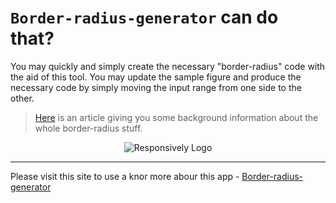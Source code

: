 # `Border-radius-generator` can do that?

You may quickly and simply create the necessary "border-radius" code with the aid of this tool. You may update the sample figure and produce the necessary code by simply moving the input range from one side to the other.

> [Here](https://developer.mozilla.org/en-US/docs/Web/CSS/border-radius) is an article giving you some background information about the whole border-radius stuff.

<div align="center">
  <img src="http://imgfz.com/i/T6heIyJ.png" alt="Responsively Logo">
</div>

<hr/>

Please visit this site to use a knor more abour this app - [Border-radius-generator](https://touzand.github.io/border-radius-generator/)
